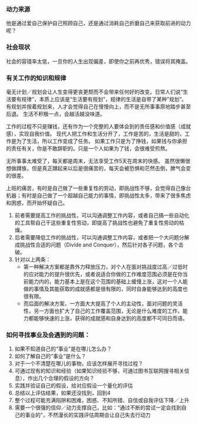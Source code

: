 ### 动力来源
他是通过爱自己保护自己照顾自己，还是通过消耗自己折磨自己来获取前进的动力呢？
### 社会现状
社会的容错率太低，一旦你的人生出现偏差，即使你之前再优秀，错误将其掩盖。
### 有关工作的知识和规律
毫无计划／规划会让人生变得更丧更颓而不会带来任何好的改变。日常人们说“生活要有规律”，本质上应该是“生活要有规划”，规律的生活是自带了某种”规划“。有规划并按着规划来，人才会觉得自己在慢慢向上，而不是无所事事原地踏步甚至后退。
生活不积极一点，会越活越没味道。

工作的过程不只是赚钱，还有作为一个完整的人要体会到的责任感和价值感（成就感），实现自我价值。
现代人把工作和生活分开了，工作是苦的，生活是甜的，工作是为了生活，所以工作变成了任务。
如果工作只是为了挣钱，如果钱与你承担的责任有关，你是不敢辞职的。只是一个人如果为了钱，会很难受煎熬。

无所事事太难受了，每天都是周末，无法享受工作5天在周末的快感。
虽然很懒很想做蹲族，但是真正蹲起来以后是很痛苦的，每天会被恐惧和茫然击倒，脾气会变的很差。

上班的痛苦，有时是自己做了一些重复性的劳动，即挑战性不够，会觉得自己像台机器；有时是自己做了一个超越自己能力的事情，即挑战性太多，带来了很多焦虑和困惑，而开始怀疑自己。
1. 前者需要提高工作的挑战性，可以沟通调整工作内容，或者自己搞一些自动化的工具帮自己干这些重复性劳动，即提高了挑战性也避免了重复性劳动的枯燥。
2. 后者需要降低工作的挑战性，可以沟通调整工作内容，或者把一个大问题分解成挑战性合适的问题（Divide and Conquer），然后针对各子问题，各个击破。
3. 针对以上两条：
    - 第一种解决方案都是靠外力释放压力，对个人在面对挑战度过高／过低时的应对能力的提升很优先，或者说适合你做的工作难度范围必须是在你当前能力内的，能力基本上是在这个范围的基础上缓慢上涨，这对一个人能做的事情及其能获取的成就感都是很有限的，同时自身能够达到的高度也很有限。
    - 而后面的解决方案，一方面大大提高了个人的主动性，面对问题的灵活性，另一方面也扩大了自己的工作覆盖范围，无论是什么难度的工作，能力都能够快速的上涨，获得的成就感和自身达到的高度都不可同日而语。

### 如何寻找事业及会遇到的问题：
1. 如果不知道自己的“事业”是在哪儿怎么办？
2. 如何了解自己的“事业”是什么？
3. 对于一个不清楚在哪儿的事物，应该怎样展开寻找过程？
4. 可通过现有的知识和经验（如果知识经验不够，可通过图书互联网搜寻相关信息），作出几个合理的假设的方向？
5. 实践并验证自己的假设，给对应假设一个量化的评估
6. 总结以上评估结果，如果还没找到，回到4
7. 整个过程可能充满陷阱和困难，困惑、不知所措、自信或自我评估下降／上升
8. 需要一个很强的信仰／动力支撑自己，比如：“通过不断的尝试一定会找到自己的事业的”，不然漫长的实践评估周期会让自己失去行动力
